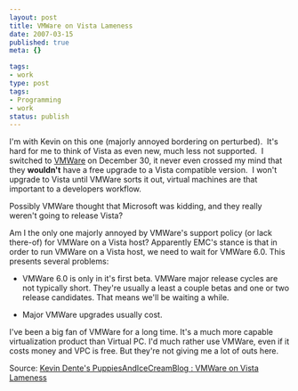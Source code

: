 ```yaml
---
layout: post
title: VMWare on Vista Lameness
date: 2007-03-15
published: true
meta: {}

tags:
- work
type: post
tags:
- Programming
- work
status: publish
---
```



I'm with Kevin on this one (majorly annoyed bordering on perturbed).  It's hard for me to think of Vista as even new, much less not supported.  I switched to [VMWare](http://www.vmware.com/products/ws/) on December 30, it never even crossed my mind that they **wouldn't** have a free upgrade to a Vista compatible version.  I won't upgrade to Vista until VMWare sorts it out, virtual machines are that important to a developers workflow. 



Possibly VMWare thought that Microsoft was kidding, and they really weren't going to release Vista?

 <!-- blockquote  -->

Am I the only one majorly annoyed by VMWare's support policy (or lack there-of) for VMWare on a Vista host? Apparently EMC's stance is that in order to run VMWare on a Vista host, we need to wait for VMWare 6.0. This presents several problems:

 - VMWare 6.0 is only in it's first beta. VMWare major release cycles are not typically short. They're usually a least a couple betas and one or two release candidates. That means we'll be waiting a while.

- Major VMWare upgrades usually cost.



I've been a big fan of VMWare for a long time. It's a much more capable virtualization product than Virtual PC. I'd much rather use VMWare, even if it costs money and VPC is free. But they're not giving me a lot of outs here.

<!-- endblockquote  -->

Source: [Kevin Dente's PuppiesAndIceCreamBlog : VMWare on Vista Lameness](http://weblogs.asp.net/kdente/archive/2007/03/14/vmware-on-vista-lameness.aspx)

